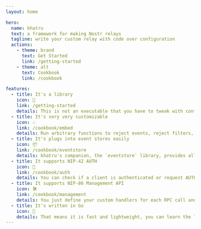 ```yaml
---
layout: home

hero:
  name: khatru
  text: a framework for making Nostr relays
  tagline: write your custom relay with code over configuration
  actions:
    - theme: brand
      text: Get Started
      link: /getting-started
    - theme: alt
      text: Cookbook
      link: /cookbook

features:
  - title: It's a library
    icon: 🐢
    link: /getting-started
    details: This is not an executable that you have to tweak with config files, it's a library that you import and use, so you just write code and it does exactly what you want.
  - title: It's very very customizable
    icon: 🎶
    link: /cookbook/embed
    details: Run arbitrary functions to reject events, reject filters, overwrite results of queries, perform actual queries, mix the relay stuff with other HTTP handlers or even run it inside an existing website.
  - title: It's plugs into event stores easily
    icon: 📦
    link: /cookbook/eventstore
    details: khatru's companion, the `eventstore` library, provides all methods for storing and querying events efficiently from SQLite, LMDB, Postgres, Badger and others.
  - title: It supports NIP-42 AUTH
    icon: 🪪
    link: /cookbook/auth
    details: You can check if a client is authenticated or request AUTH anytime, or reject an event or a filter with an "auth-required:" and it will be handled automatically.
  - title: It supports NIP-86 Management API
    icon: 🛠️
    link: /cookbook/management
    details: You just define your custom handlers for each RPC call and they will be exposed appropriately to management clients.
  - title: It's written in Go
    icon: 🛵
    details: That means it is fast and lightweight, you can learn the language in 5 minutes and it builds your relay into a single binary that's easy to ship and deploy.
---
```

